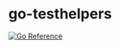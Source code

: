 # go-testhelpers

[![Go Reference](https://pkg.go.dev/badge/github.com/jasonhancock/go-testhelpers.svg)](https://pkg.go.dev/github.com/jasonhancock/go-testhelpers)
